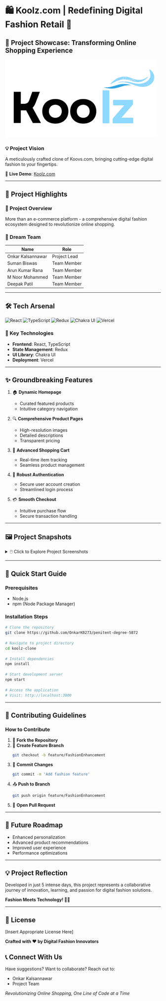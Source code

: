 # 🛍️ Koolz.com | Redefining Digital Fashion Retail 👗

## 🌟 Project Showcase: Transforming Online Shopping Experience

![Project Banner](https://github.com/deepakpatil26/koovs-Website-Clone/blob/main/koovs.com/src/assets/Koolz-logo.png)

### 💡 Project Vision
A meticulously crafted clone of Koovs.com, bringing cutting-edge digital fashion to your fingertips.

🔗 **Live Demo**: [Koolz.com](https://koolz.vercel.app/)

---

## 🚀 Project Highlights

### 🎯 Project Overview
More than an e-commerce platform - a comprehensive digital fashion ecosystem designed to revolutionize online shopping.

### 👥 Dream Team

| Name | Role |
|------|------|
| Onkar Kalsannawar | Project Lead |
| Suman Biswas | Team Member |
| Arun Kumar Rana | Team Member |
| M Noor Mohammed | Team Member |
| Deepak Patil | Team Member |

---

## 🛠 Tech Arsenal

![React](https://img.shields.io/badge/React-20232A?style=for-the-badge&logo=react&logoColor=61DAFB)
![TypeScript](https://img.shields.io/badge/TypeScript-007ACC?style=for-the-badge&logo=typescript&logoColor=white)
![Redux](https://img.shields.io/badge/Redux-593D88?style=for-the-badge&logo=redux&logoColor=white)
![Chakra UI](https://img.shields.io/badge/Chakra--UI-319795?style=for-the-badge&logo=chakra-ui&logoColor=white)
![Vercel](https://img.shields.io/badge/Vercel-000000?style=for-the-badge&logo=vercel&logoColor=white)

### 🔧 Key Technologies
- **Frontend**: React, TypeScript
- **State Management**: Redux
- **UI Library**: Chakra UI
- **Deployment**: Vercel

---

## ✨ Groundbreaking Features

1. 🏠 **Dynamic Homepage**
   - Curated featured products
   - Intuitive category navigation

2. 🔍 **Comprehensive Product Pages**
   - High-resolution images
   - Detailed descriptions
   - Transparent pricing

3. 🛒 **Advanced Shopping Cart**
   - Real-time item tracking
   - Seamless product management

4. 🔐 **Robust Authentication**
   - Secure user account creation
   - Streamlined login process

5. 💳 **Smooth Checkout**
   - Intuitive purchase flow
   - Secure transaction handling

---

## 🖼️ Project Snapshots

<details>
<summary>🖱️ Click to Explore Project Screenshots</summary>

### 🏠 Homepage
![Homepage](https://user-images.githubusercontent.com/110043714/221475673-eea66045-3219-4189-ac97-ffeb8ba27b2d.png)

### 👚 Product Categories
![Product Categories](https://user-images.githubusercontent.com/110043714/221476009-9815de89-3924-4f68-bae7-10d81dd46c2d.png)

### 🔍 Product Details
![Product Details](https://user-images.githubusercontent.com/110043714/221476043-47aa9bdd-d71c-484c-bb83-5979cbbecf8b.png)

### 🛒 Shopping Cart
![Shopping Cart](https://user-images.githubusercontent.com/110043714/221476091-35206cba-066b-4b5d-8606-ae066e404d43.png)

### 💳 Checkout Process
![Checkout](https://user-images.githubusercontent.com/110043714/221476254-875df365-c487-4ed2-8c61-67c7e7c2c7bf.png)

### 👤 User Authentication
![User Authentication](https://user-images.githubusercontent.com/110043714/221476362-32b50550-de2c-402f-9181-6c95a659a460.png)

### 🏷️ Product Listings
![Product Listings](https://user-images.githubusercontent.com/110043714/221476373-084af8f5-526b-4787-bfa8-b66a3cfc7e98.png)

### 📱 Responsive Design
![Responsive Design](https://user-images.githubusercontent.com/110043714/221476391-fd6d7e05-8c58-493b-b31a-4dc5f786e560.png)

### 🌐 Global Navigation
![Global Navigation](https://user-images.githubusercontent.com/110043714/221476414-1b6626a7-f8ce-4641-9625-f4685d07c522.png)
</details>

---

## 🚀 Quick Start Guide

### Prerequisites
- Node.js
- npm (Node Package Manager)

### Installation Steps
```bash
# Clone the repository
git clone https://github.com/OnkarK0273/penitent-degree-5872

# Navigate to project directory
cd koolz-clone

# Install dependencies
npm install

# Start development server
npm start

# Access the application
# Visit: http://localhost:3000
```

---

## 🤝 Contributing Guidelines

### How to Contribute
1. 🍴 **Fork the Repository**
2. 🌿 **Create Feature Branch**
   ```bash
   git checkout -b feature/FashionEnhancement
   ```
3. 💾 **Commit Changes**
   ```bash
   git commit -m 'Add fashion feature'
   ```
4. 📤 **Push to Branch**
   ```bash
   git push origin feature/FashionEnhancement
   ```
5. 🔀 **Open Pull Request**

---

## 🌈 Future Roadmap
- Enhanced personalization
- Advanced product recommendations
- Improved user experience
- Performance optimizations

---

## 💡 Project Reflection
Developed in just 5 intense days, this project represents a collaborative journey of innovation, learning, and passion for digital fashion solutions.

**Fashion Meets Technology! 👗🚀**

---

## 📜 License
[Insert Appropriate License Here]

**Crafted with ❤️ by Digital Fashion Innovators**

## 📞 Connect With Us
Have suggestions? Want to collaborate? 
Reach out to:
- Onkar Kalsannawar
- Project Team

*Revolutionizing Online Shopping, One Line of Code at a Time*
